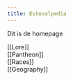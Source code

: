 ```yaml
---
title: Estevalpedia
---
```


Dit is de homepage

[[Lore]]
<br>
[[Pantheon]]
<br>
[[Races]]
<br>
[[Geography]]